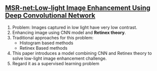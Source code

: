 ## [MSR-net:Low-light Image Enhancement Using Deep Convolutional Network](https://arxiv.org/abs/1711.02488)

1. Problem: Images captured in low light have very low contrast.
2. Enhancing image using CNN model and **Retinex theory**.
3. Traditional approaches for this problem:
    * Histogram based methods
    * Retinex Based methods
4. This paper introduces a model combining CNN and Retinex theory to solve low-light image enhancement challenge.
5. Regard it as a supervised learning problem
